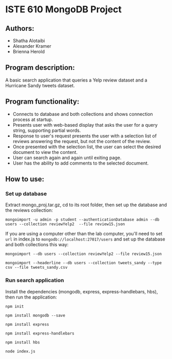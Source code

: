 # ISTE 610 MongoDB Project

## Authors:

- Shatha Alotaibi
- Alexander Kramer
- Brienna Herold

## Program description: 

A basic search application that queries a Yelp review dataset and a Hurricane Sandy tweets dataset.

## Program functionality:

- Connects to database and both collections and shows connection process at startup. 
- Presents user with web-based display that asks the user for a query string, supporting partial words.
- Response to user's request presents the user with a selection list of reviews answering the request, but not the content of the review.
- Once presented with the selection list, the user can select the desired document to view the content.
- User can search again and again until exiting page. 
- User has the ability to add comments to the selected document.

## How to use: 

### Set up database

Extract mongo_proj.tar.gz, cd to its root folder, then set up the database and the reviews collection:

    mongoimport -u admin -p student --authenticationDatabase admin --db users --collection reviewYelp2  --file review15.json

If you are using a computer other than the lab computer, you'll need to set `url` in index.js to `mongodb://localhost:27017/users` and set up the database and both collections this way:

	mongoimport --db users --collection reviewYelp2 --file review15.json

    mongoimport --headerline --db users --collection tweets_sandy --type csv --file tweets_sandy.csv

### Run search application

Install the dependencies (mongodb, express, express-handlebars, hbs), then run the application:

	npm init 

	npm install mongodb --save

	npm install express

	npm install express-handlebars

	npm install hbs 

	node index.js



